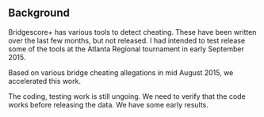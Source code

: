 ## Background

Bridgescore+ has various tools to detect cheating. These have been written over the last few months, but not released. I had intended to test release some of the tools at the Atlanta Regional tournament in early September 2015.

Based on various bridge cheating allegations in mid August 2015, we accelerated this work.

The coding, testing work is still ungoing. We need to verify that the code works before releasing the data. We have some early results.

